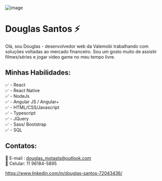 ![image](https://github.com/saadeghi/saadeghi/blob/master/dino.gif)

# Douglas Santos :zap:
Olá, sou Douglas - desenvolvedor web da Valemobi trabalhando com soluções voltadas ao mercado financeiro.
Sou um gosto muito de assistir filmes/séries e jogar vídeo game no meu tempo livre.

## Minhas Habilidades:
:white_check_mark:  - React <br>
:white_check_mark:  - React Native <br>
:white_check_mark:  - NodeJs <br>
:white_check_mark:  - Angular JS / Angular+ <br>
:white_check_mark:  - HTML/CSS/Javascript <br>
:white_check_mark:  - Typescript <br>
:white_check_mark:  - JQuery <br>
:white_check_mark:  - Sass/ Bootstrap <br>
:white_check_mark:  - SQL 

## Contatos:
 :email:   E-mail : douglas_motasts@outlook.com<br>
 :iphone:  Celular: 11 96184-5895<br>

https://www.linkedin.com/in/douglas-santos-72043436/
